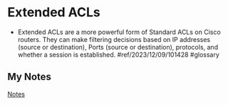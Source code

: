 # Extended ACLs
- Extended ACLs are a more powerful form of Standard ACLs on Cisco routers. They can make filtering decisions based on IP addresses (source or destination), Ports (source or destination), protocols, and whether a session is established. #ref/2023/12/09/101428 #glossary 
## My Notes
[Notes](mynotes/extended-acls-notes.md)

